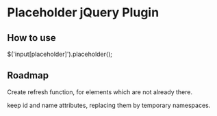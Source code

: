 Placeholder jQuery Plugin
====================

How to use
----------

$('input[placeholder]').placeholder();

Roadmap
-------

Create refresh function, for elements which are not already there.

keep id and name attributes, replacing them by temporary namespaces.


